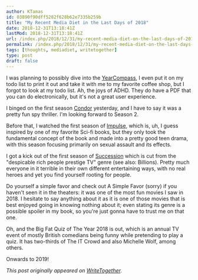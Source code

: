 ```yaml
---
author: KTamas
id: 03890f90dff5282f628b62e7335b259b
title: "My Recent Media Diet in the Last Days of 2018"
date: 2018-12-31T13:18:41Z
lastMod: 2018-12-31T13:18:41Z
url: /index.php/2018/12/31/my-recent-media-diet-on-the-last-days-of-2018/
permalink: /index.php/2018/12/31/my-recent-media-diet-on-the-last-days-of-2018/
tags: [thoughts, mediadiet, writetogether]
type: post
draft: false
---
```

I was planning to possibly dive into the [YearCompass](https://yearcompass.com/), I even put it on my todo list to print it out and take it with me to my favorite coffee shop, but I forgot to look at my todo list. Ah, the joys of ADHD. They do have a PDF that you can do electronically, but it's not a great user experience.

I binged on the first season [Condor](https://en.wikipedia.org/wiki/Condor_(TV_series)) yesterday, and I have to say it was a pretty fun spy thriller. I'm looking forward to Season 2.

Before that, I watched the first season of [Impulse](https://en.wikipedia.org/wiki/Impulse_(TV_series)), which is, uh, I guess inspired by one of my favorite Sci-fi books, but they only took the fundamental concept of the book and made into a pretty good teen drama, with this season focusing primarily on sexual assault and its effects.

I got a kick out of the first season of [Succession](https://en.wikipedia.org/wiki/Succession_(TV_series)) which is cut from the "despicable rich people prestige TV" genre (see also: Billions). Pretty much everyone in it terrible in their own different entertaining ways, with no real heroes and yet you find yourself rooting for people.

Do yourself a simple favor and check out A Simple Favor (sorry) if you haven't seen it in the theaters: it was one of the most fun movies I saw in 2018. I hesitate to say anything about it as it is one of those movies that is best enjoyed going in knowing nothing about it; even stating its genre is a possible spoiler in my book, so you're just gonna have to trust me on that one.

Oh, and the Big Fat Quiz of The Year 2018 is out, which is an annual TV event of mostly British comedians being funny while pretending to play a quiz. It has two-thirds of The IT Crowd and also Michelle Wolf, among others.

Onwards to 2019!

*This post originally appeared on [WriteTogether](https://writetogether.space/posts/5/my-recent-media-diet-on-the-last-days-of-2018).*
